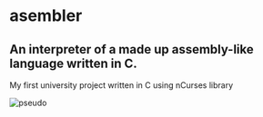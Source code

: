 # asembler
## An interpreter of a made up assembly-like language written in C.
My first university project written in C using nCurses library

![pseudo](https://user-images.githubusercontent.com/45801065/160483072-b238e4a1-a095-4194-9a0d-e47ec04a8fb7.gif)
